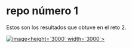 # repo número 1

Estos son los resultados que obtuve en el reto 2.


<a href='https://postimg.cc/14jFr5cZ' target='_blank'><img src='https://i.postimg.cc/14jFr5cZ/image.png' border='0' alt='image' height=´300´ width=´300´/><height=´3000´ width=´3000´></a>
